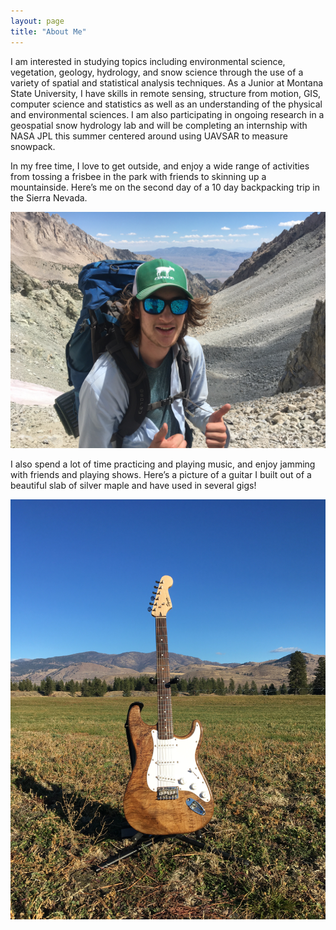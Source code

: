 ```yaml
---
layout: page
title: "About Me"
---
```



I am interested in studying topics including environmental science, vegetation, geology, hydrology, and snow science through the use of a variety of spatial and statistical analysis techniques. As a Junior at Montana State University, I have skills in remote sensing, structure from motion, GIS, computer science and statistics as well as an understanding of the physical and environmental sciences. I am also participating in ongoing research in a geospatial snow hydrology lab and will be completing an internship with NASA JPL this summer centered around using UAVSAR to measure snowpack. 

In my free time, I love to get outside, and enjoy a wide range of activities from tossing a frisbee in the park with friends to skinning up a mountainside. Here’s me on the second day of a 10 day backpacking trip in the Sierra Nevada. 


<img src="photos/sierra.JPG" alt="Sierra Nevada Backpacking Trip" width="700"/>

I also spend a lot of time practicing and playing music, and enjoy jamming with friends and playing shows. Here’s a picture of a guitar I built out of a beautiful slab of silver maple and have used in several gigs!

<img src="photos/guitar.JPG" alt="Handcrafted Guitar" width="700"/>


